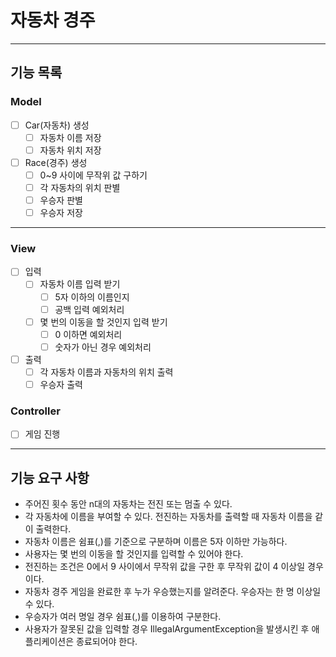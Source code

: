 # 자동차 경주

---
## 기능 목록

### Model
-[ ] Car(자동차) 생성
  - [ ] 자동차 이름 저장
  - [ ] 자동차 위치 저장
- [ ] Race(경주) 생성
  - [ ] 0~9 사이에 무작위 값 구하기
  - [ ] 각 자동차의 위치 판별
  - [ ] 우승자 판별
  - [ ] 우승자 저장
---
### View
-[ ] 입력
  - [ ] 자동차 이름 입력 받기
    - [ ] 5자 이하의 이름인지
    - [ ] 공백 입력 예외처리
  - [ ] 몇 번의 이동을 할 것인지 입력 받기
    - [ ] 0 이하면 예외처리
    - [ ] 숫자가 아닌 경우 예외처리
- [ ] 출력
  - [ ] 각 자동차 이름과 자동차의 위치 출력
  - [ ] 우승자 출력

### Controller
- [ ] 게임 진행



---
## 기능 요구 사항
- 주어진 횟수 동안 n대의 자동차는 전진 또는 멈출 수 있다.
- 각 자동차에 이름을 부여할 수 있다. 전진하는 자동차를 출력할 때 자동차 이름을 같이 출력한다.
- 자동차 이름은 쉼표(,)를 기준으로 구분하며 이름은 5자 이하만 가능하다.
- 사용자는 몇 번의 이동을 할 것인지를 입력할 수 있어야 한다.
- 전진하는 조건은 0에서 9 사이에서 무작위 값을 구한 후 무작위 값이 4 이상일 경우이다.
- 자동차 경주 게임을 완료한 후 누가 우승했는지를 알려준다. 우승자는 한 명 이상일 수 있다.
- 우승자가 여러 명일 경우 쉼표(,)를 이용하여 구분한다.
- 사용자가 잘못된 값을 입력할 경우 IllegalArgumentException을 발생시킨 후 애플리케이션은 종료되어야 한다.